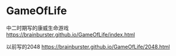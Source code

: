 # GameOfLife
中二时期写的康威生命游戏 https://brainburster.github.io/GameOfLife/index.html

以前写的2048 https://brainburster.github.io/GameOfLife/2048.html
